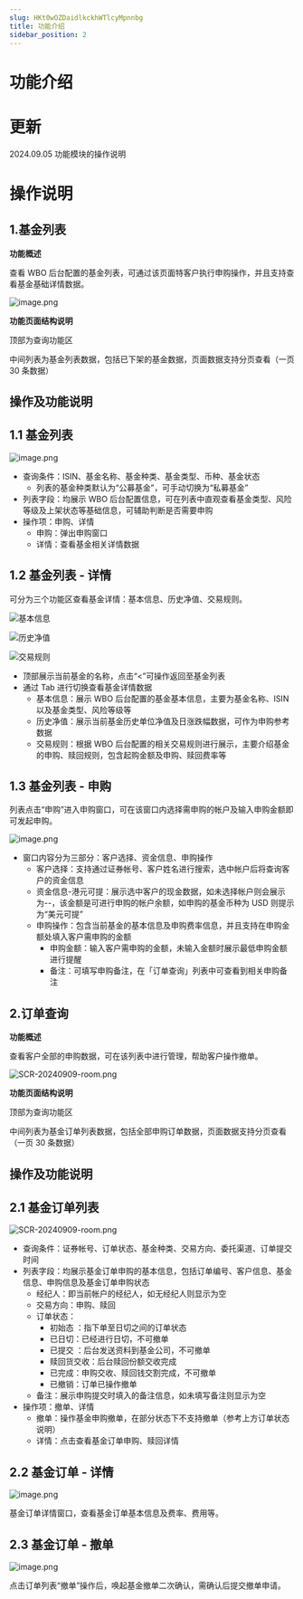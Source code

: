 ```yaml
---
slug: HKt0wOZDaidlkckhWTlcyMpnnbg
title: 功能介绍
sidebar_position: 2
---
```



# 功能介绍


# 更新


2024.09.05   功能模块的操作说明


# 操作说明


## 1.基金列表


**功能概述**


查看 WBO 后台配置的基金列表，可通过该页面特客户执行申购操作，并且支持查看基金基础详情数据。


![image.png](/assets/9c8b070ae457f2c011c59d7513ef0fb1.png)


**功能页面结构说明**


顶部为查询功能区


中间列表为基金列表数据，包括已下架的基金数据，页面数据支持分页查看（一页 30 条数据）


## **操作及功能说明**


## 1.1 基金列表


![image.png](/assets/d21fd38f0f653468acf95a0acb7cd1c2.png)

- 查询条件：ISIN、基金名称、基金种类、基金类型、币种、基金状态
    - 列表的基金种类默认为“公募基金”，可手动切换为“私募基金”
- 列表字段：均展示 WBO 后台配置信息，可在列表中直观查看基金类型、风险等级及上架状态等基础信息，可辅助判断是否需要申购
- 操作项：申购、详情
    - 申购：弹出申购窗口
    - 详情：查看基金相关详情数据

## 1.2 基金列表 - 详情


可分为三个功能区查看基金详情：基本信息、历史净值、交易规则。


![基本信息](/assets/0156527865b8ff8c42729e525b8f3f70.png)


![历史净值](/assets/a44a71e4ef40ab6ab8a69a745af252b6.png)


![交易规则](/assets/70d7ba23df9aa08d684eb23405d08be4.png)

- 顶部展示当前基金的名称，点击“<”可操作返回至基金列表
- 通过 Tab 进行切换查看基金详情数据
    - 基本信息：展示 WBO 后台配置的基金基本信息，主要为基金名称、ISIN 以及基金类型、风险等级等
    - 历史净值：展示当前基金历史单位净值及日涨跌幅数据，可作为申购参考数据
    - 交易规则：根据 WBO 后台配置的相关交易规则进行展示，主要介绍基金的申购、赎回规则，包含起购金额及申购、赎回费率等

## 1.3 基金列表 - 申购


列表点击“申购”进入申购窗口，可在该窗口内选择需申购的帐户及输入申购金额即可发起申购。


![image.png](/assets/f86ac19046474c86b3edf6c56f88cf2d.png)

- 窗口内容分为三部分：客户选择、资金信息、申购操作
    - 客户选择：支持通过证券帐号、客户姓名进行搜索，选中帐户后将查询客户的资金信息
    - 资金信息-港元可提：展示选中客户的现金数据，如未选择帐户则会展示为--，该金额是可进行申购的帐户余额，如申购的基金币种为 USD 则提示为“美元可提”
    - 申购操作：包含当前基金的基本信息及申购费率信息，并且支持在申购金额处填入客户需申购的金额
        - 申购金额：输入客户需申购的金额，未输入金额时展示最低申购金额进行提醒
        - 备注：可填写申购备注，在「订单查询」列表中可查看到相关申购备注

## 2.订单查询


**功能概述**


查看客户全部的申购数据，可在该列表中进行管理，帮助客户操作撤单。


![SCR-20240909-room.png](/assets/388ea9e9fe6a2ed8af51c5b7a00cfae2.png)


**功能页面结构说明**


顶部为查询功能区


中间列表为基金订单列表数据，包括全部申购订单数据，页面数据支持分页查看（一页 30 条数据）


## **操作及功能说明**


## 2.1 基金订单列表


![SCR-20240909-room.png](/assets/caa6cc87b654c8d9799c3271d01617a5.png)

- 查询条件：证券帐号、订单状态、基金种类、交易方向、委托渠道、订单提交时间
- 列表字段：均展示基金订单申购的基本信息，包括订单编号、客户信息、基金信息、申购信息及基金订单申购状态
    - 经纪人：即当前帐户的经纪人，如无经纪人则显示为空
    - 交易方向：申购、赎回
    - 订单状态：
        - 初始态 ：指下单至日切之间的订单状态
        - 已日切：已经进行日切，不可撤单
        - 已提交 ：后台发送资料到基金公司，不可撤单
        - 赎回货交收：后台赎回份额交收完成
        - 已完成：申购交收、赎回钱交割完成，不可撤单
        - 已撤销：订单已操作撤单
    - 备注：展示申购提交时填入的备注信息，如未填写备注则显示为空
- 操作项：撤单、详情
    - 撤单：操作基金申购撤单，在部分状态下不支持撤单（参考上方订单状态说明）
    - 详情：点击查看基金订单申购、赎回详情

## 2.2 基金订单 - 详情


![image.png](/assets/8a6f02a5e75757f5f860e501986bb754.png)


基金订单详情窗口，查看基金订单基本信息及费率、费用等。


## 2.3 基金订单 - 撤单


![image.png](/assets/d791d9c7f84f880b261002796f7213d9.png)


点击订单列表“撤单”操作后，唤起基金撤单二次确认，需确认后提交撤单申请。

